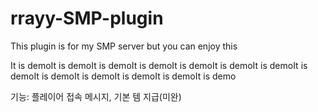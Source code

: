 # rrayy-SMP-plugin
This plugin is for my SMP server but you can enjoy this

It is demoIt is demoIt is demoIt is demoIt is demoIt is demoIt is demoIt is demoIt is demoIt is demoIt is demoIt is demoIt is demo

기능: 플레이어 접속 메시지, 기본 템 지급(미완)